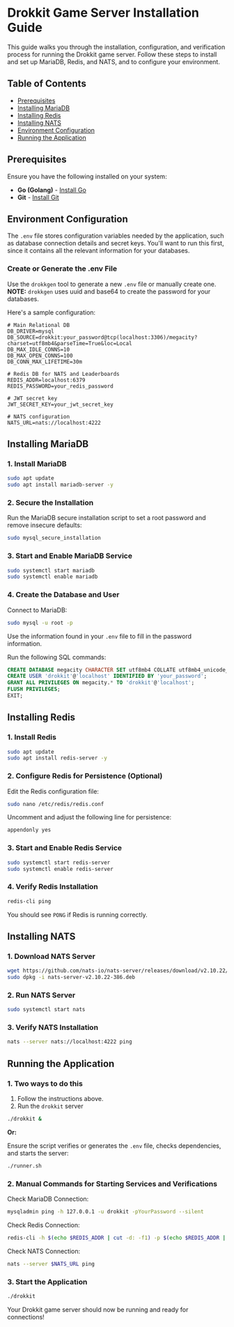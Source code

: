 # Drokkit Game Server Installation Guide

This guide walks you through the installation, configuration, and verification process for running the Drokkit game server. Follow these steps to install and set up MariaDB, Redis, and NATS, and to configure your environment.

## Table of Contents

- [Prerequisites](#prerequisites)
- [Installing MariaDB](#installing-mariadb)
- [Installing Redis](#installing-redis)
- [Installing NATS](#installing-nats)
- [Environment Configuration](#environment-configuration)
- [Running the Application](#running-the-application)

## Prerequisites

Ensure you have the following installed on your system:

- **Go (Golang)** - [Install Go](https://golang.org/doc/install)
- **Git** - [Install Git](https://git-scm.com/downloads)

## Environment Configuration

The `.env` file stores configuration variables needed by the application, such as database connection details and secret keys.  You'll want to run this first, since it contains all the relevant information for your databases.

### Create or Generate the .env File

Use the `drokkgen` tool to generate a new `.env` file or manually create one.
**NOTE:** `drokkgen` uses uuid and base64 to create the password for your databases.

Here's a sample configuration:

```env
# Main Relational DB
DB_DRIVER=mysql
DB_SOURCE=drokkit:your_password@tcp(localhost:3306)/megacity?charset=utf8mb4&parseTime=True&loc=Local
DB_MAX_IDLE_CONNS=10
DB_MAX_OPEN_CONNS=100
DB_CONN_MAX_LIFETIME=30m

# Redis DB for NATS and Leaderboards
REDIS_ADDR=localhost:6379
REDIS_PASSWORD=your_redis_password

# JWT secret key
JWT_SECRET_KEY=your_jwt_secret_key

# NATS configuration
NATS_URL=nats://localhost:4222
```

## Installing MariaDB

### 1. Install MariaDB

```bash
sudo apt update
sudo apt install mariadb-server -y
```

### 2. Secure the Installation

Run the MariaDB secure installation script to set a root password and remove insecure defaults:

```bash
sudo mysql_secure_installation
```

### 3. Start and Enable MariaDB Service

```bash
sudo systemctl start mariadb
sudo systemctl enable mariadb
```

### 4. Create the Database and User

Connect to MariaDB:

```bash
sudo mysql -u root -p
```

Use the information found in your `.env` file to fill in the password information.

Run the following SQL commands:

```sql
CREATE DATABASE megacity CHARACTER SET utf8mb4 COLLATE utf8mb4_unicode_ci;
CREATE USER 'drokkit'@'localhost' IDENTIFIED BY 'your_password';
GRANT ALL PRIVILEGES ON megacity.* TO 'drokkit'@'localhost';
FLUSH PRIVILEGES;
EXIT;
```

## Installing Redis

### 1. Install Redis

```bash
sudo apt update
sudo apt install redis-server -y
```

### 2. Configure Redis for Persistence (Optional)

Edit the Redis configuration file:

```bash
sudo nano /etc/redis/redis.conf
```

Uncomment and adjust the following line for persistence:

```bash
appendonly yes
```

### 3. Start and Enable Redis Service

```bash
sudo systemctl start redis-server
sudo systemctl enable redis-server
```

### 4. Verify Redis Installation

```bash
redis-cli ping
```

You should see `PONG` if Redis is running correctly.

## Installing NATS

### 1. Download NATS Server

```bash
wget https://github.com/nats-io/nats-server/releases/download/v2.10.22/nats-server-v2.10.22-386.deb
sudo dpkg -i nats-server-v2.10.22-386.deb
```

### 2. Run NATS Server

```bash
sudo systemctl start nats
```

### 3. Verify NATS Installation

```bash
nats --server nats://localhost:4222 ping
```

## Running the Application

### 1. Two ways to do this

1. Follow the instructions above.
2. Run the `drokkit` server

```bash
./drokkit &
```

**Or:**

Ensure the script verifies or generates the `.env` file, checks dependencies, and starts the server:

```bash
./runner.sh
```

### 2. Manual Commands for Starting Services and Verifications

Check MariaDB Connection:

```bash
mysqladmin ping -h 127.0.0.1 -u drokkit -pYourPassword --silent
```

Check Redis Connection:

```bash
redis-cli -h $(echo $REDIS_ADDR | cut -d: -f1) -p $(echo $REDIS_ADDR | cut -d: -f2) -a $REDIS_PASSWORD ping
```

Check NATS Connection:

```bash
nats --server $NATS_URL ping
```

### 3. Start the Application

```bash
./drokkit
```

Your Drokkit game server should now be running and ready for connections!
